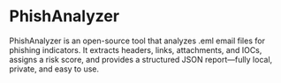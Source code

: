 # PhishAnalyzer
PhishAnalyzer is an open-source tool that analyzes .eml email files for phishing indicators. It extracts headers, links, attachments, and IOCs, assigns a risk score, and provides a structured JSON report—fully local, private, and easy to use.
